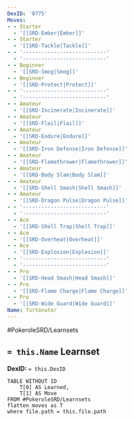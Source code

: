 ```yaml
---
DexID: '0775'
Moves:
- - Starter
  - '[[SRD-Ember|Ember]]'
- - Starter
  - '[[SRD-Tackle|Tackle]]'
- - '---------------------------'
  - '---------------------------'
- - Beginner
  - '[[SRD-Smog|Smog]]'
- - Beginner
  - '[[SRD-Protect|Protect]]'
- - '---------------------------'
  - '---------------------------'
- - Amateur
  - '[[SRD-Incinerate|Incinerate]]'
- - Amateur
  - '[[SRD-Flail|Flail]]'
- - Amateur
  - '[[SRD-Endure|Endure]]'
- - Amateur
  - '[[SRD-Iron Defense|Iron Defense]]'
- - Amateur
  - '[[SRD-Flamethrower|Flamethrower]]'
- - Amateur
  - '[[SRD-Body Slam|Body Slam]]'
- - Amateur
  - '[[SRD-Shell Smash|Shell Smash]]'
- - Amateur
  - '[[SRD-Dragon Pulse|Dragon Pulse]]'
- - '---------------------------'
  - '---------------------------'
- - Ace
  - '[[SRD-Shell Trap|Shell Trap]]'
- - Ace
  - '[[SRD-Overheat|Overheat]]'
- - Ace
  - '[[SRD-Explosion|Explosion]]'
- - '---------------------------'
  - '---------------------------'
- - Pro
  - '[[SRD-Head Smash|Head Smash]]'
- - Pro
  - '[[SRD-Flame Charge|Flame Charge]]'
- - Pro
  - '[[SRD-Wide Guard|Wide Guard]]'
Name: Turtonator
---
```


#PokeroleSRD/Learnsets

## `= this.Name` Learnset

**DexID:** `= this.DexID`

```dataview
TABLE WITHOUT ID
    T[0] AS Learned,
    T[1] AS Move
FROM #PokeroleSRD/Learnsets
flatten moves as T
where file.path = this.file.path
```
